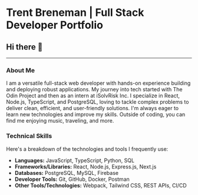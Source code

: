 # Trent Breneman | Full Stack Developer Portfolio

## Hi there 👋

---

### About Me

I am a versatile full-stack web developer with hands-on experience building and deploying robust applications. My journey into tech started with The Odin Project and then as an intern at iSolvRisk Inc. I specialize in React, Node.js, TypeScript, and PostgreSQL, loving to tackle complex problems to deliver clean, efficient, and user-friendly solutions. I'm always eager to learn new technologies and improve my skills. Outside of coding, you can find me enjoying music, traveling, and more.

### Technical Skills

Here's a breakdown of the technologies and tools I frequently use:
* **Languages:** JavaScript, TypeScript, Python, SQL
* **Frameworks/Libraries:** React, Node.js, Express.js, Next.js
* **Databases:** PostgreSQL, MySQL, Firebase
* **Developer Tools:** Git, GitHub, Docker, Postman
* **Other Tools/Technologies:** Webpack, Tailwind CSS, REST APIs, CI/CD
